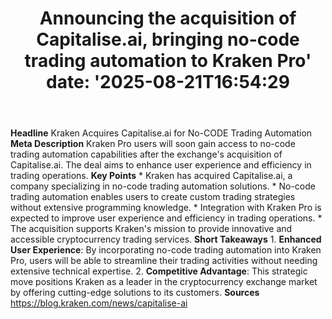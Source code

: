 ﻿---
title: "Announcing the acquisition of Capitalise.ai, bringing no-code trading automation to Kraken Pro'
date: '2025-08-21T16:54:29"
category: "Markets"
summary: ""
slug: "announcing the acquisition of capitaliseai bringing nocode t"
source_urls:
  - "https://blog.kraken.com/news/capitalise-ai"
seo:
  title: "Announcing the acquisition of Capitalise.ai, bringing no-code trading automation to Kraken Pro | Hash n Hedge'
  description: '"
  keywords: ["news", "markets", "brief"]
---
**Headline** Kraken Acquires Capitalise.ai for No-CODE Trading Automation  **Meta Description** Kraken Pro users will soon gain access to no-code trading automation capabilities after the exchange's acquisition of Capitalise.ai. The deal aims to enhance user experience and efficiency in trading operations.  **Key Points**  * Kraken has acquired Capitalise.ai, a company specializing in no-code trading automation solutions. * No-code trading automation enables users to create custom trading strategies without extensive programming knowledge. * Integration with Kraken Pro is expected to improve user experience and efficiency in trading operations. * The acquisition supports Kraken's mission to provide innovative and accessible cryptocurrency trading services.  **Short Takeaways**  1.  **Enhanced User Experience**: By incorporating no-code trading automation into Kraken Pro, users will be able to streamline their trading activities without needing extensive technical expertise. 2.  **Competitive Advantage**: This strategic move positions Kraken as a leader in the cryptocurrency exchange market by offering cutting-edge solutions to its customers.  **Sources** https://blog.kraken.com/news/capitalise-ai 
